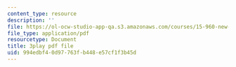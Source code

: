 ```yaml
---
content_type: resource
description: ''
file: https://ol-ocw-studio-app-qa.s3.amazonaws.com/courses/15-960-new-executive-thinking-social-impact-technology-projects-fall-2017-spring-2018/994edbf40d97763fb448e57cf1f3b45d_HaySEpWEsdU.pdf
file_type: application/pdf
resourcetype: Document
title: 3play pdf file
uid: 994edbf4-0d97-763f-b448-e57cf1f3b45d
---
```

